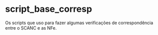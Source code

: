 # script_base_corresp
Os scripts que uso para fazer algumas verificações de correspondência entre o SCANC e as NFe.
